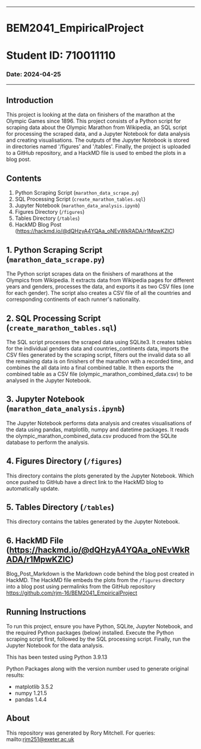 --------------------------------------------------------------------------------
# BEM2041_EmpiricalProject
# Student ID: 710011110
### Date: 2024-04-25
--------------------------------------------------------------------------------
## Introduction

This project is looking at the data on finishers of the marathon at the Olympic Games since 1896.
This project consists of a Python script for scraping data about the Olympic Marathon from Wikipedia, an SQL script for processing the scraped data, and a Jupyter Notebook for data analysis and creating visualisations. 
The outputs of the Jupyter Notebook is stored in directories named '/figures' and '/tables'. 
Finally, the project is uploaded to a GitHub repository, and a HackMD file is used to embed the plots in a blog post.


## Contents

1. Python Scraping Script (`marathon_data_scrape.py`)
2. SQL Processing Script (`create_marathon_tables.sql`)
3. Jupyter Notebook (`marathon_data_analysis.ipynb`)
4. Figures Directory (`/figures`)
5. Tables Directory (`/tables`)
6. HackMD Blog Post (https://hackmd.io/@dQHzyA4YQAa_oNEvWkRADA/r1MpwKZlC)

## 1. Python Scraping Script (`marathon_data_scrape.py`)

The Python script scrapes data on the finishers of marathons at the Olympics from Wikipedia. It extracts data from Wikipedia pages for different years and genders, processes the data, and exports it as two CSV files (one for each gender). The script also creates a CSV file of all the countries and corresponding continents of each runner's nationality.

## 2. SQL Processing Script (`create_marathon_tables.sql`)

The SQL script processes the scraped data using SQLite3. It creates tables for the individual genders data and countries_continents data, imports the CSV files generated by the scraping script, filters out the invalid data so all the remaining data is on finishers of the marathon with a recorded time, and combines the all data into a final combined table. It then exports the combined table as a CSV file (olympic_marathon_combined_data.csv) to be analysed in the Jupyter Notebook.

## 3. Jupyter Notebook (`marathon_data_analysis.ipynb`)

The Jupyter Notebook performs data analysis and creates visualisations of the data using pandas, matplotlib, numpy and datetime packages. It reads the olympic_marathon_combined_data.csv produced from the SQLite database to perform the analysis.

## 4. Figures Directory (`/figures`)

This directory contains the plots generated by the Jupyter Notebook. Which once pushed to GitHub have a direct link to the HackMD blog to automatically update.

## 5. Tables Directory (`/tables`)

This directory contains the tables generated by the Jupyter Notebook.

## 6. HackMD File (https://hackmd.io/@dQHzyA4YQAa_oNEvWkRADA/r1MpwKZlC)

Blog_Post_Markdown is the Markdown code behind the blog post created in HackMD. The HackMD file embeds the plots from the `/figures` directory into a blog post using permalinks from the GitHub repository https://github.com/rjm-16/BEM2041_EmpiricalProject


## Running Instructions
To run this project, ensure you have Python, SQLite, Jupyter Notebook, and the required Python packages (below) installed. Execute the Python scraping script first, followed by the SQL processing script. Finally, run the Jupyter Notebook for the data analysis.

This has been tested using Python 3.9.13

Python Packages along with the version number used to generate original results:
- matplotlib 3.5.2
- numpy 1.21.5
- pandas 1.4.4

## About

This repository was generated by Rory Mitchell.
For queries: mailto:rjm251@exeter.ac.uk

